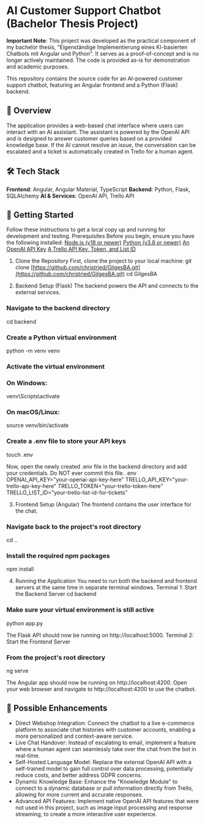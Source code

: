 # AI Customer Support Chatbot (Bachelor Thesis Project)

**Important Note**: This project was developed as the practical component of my bachelor thesis, "Eigenständige Implementierung eines KI-basierten Chatbots mit Angular und Python". It serves as a proof-of-concept and is no longer actively maintained. The code is provided as-is for demonstration and academic purposes.

This repository contains the source code for an AI-powered customer support chatbot, featuring an Angular frontend and a Python (Flask) backend.

## 📝 Overview

The application provides a web-based chat interface where users can interact with an AI assistant. The assistant is powered by the OpenAI API and is designed to answer customer queries based on a provided knowledge base. If the AI cannot resolve an issue, the conversation can be escalated and a ticket is automatically created in Trello for a human agent.

## 🛠️ Tech Stack

**Frontend**: Angular, Angular Material, TypeScript
**Backend**: Python, Flask, SQLAlchemy
**AI & Services**: OpenAI API, Trello API

## 🚀 Getting Started

Follow these instructions to get a local copy up and running for development and testing.
Prerequisites
Before you begin, ensure you have the following installed:
[Node.js (v18 or newer)](https://nodejs.org/en)
[Python (v3.8 or newer)](https://www.python.org/)
[An OpenAI API Key](https://platform.openai.com/api-keys)
[A Trello API Key, Token, and List ID](https://developer.atlassian.com/cloud/trello/guides/rest-api/api-introduction/)

1. Clone the Repository
   First, clone the project to your local machine:
   git clone [https://github.com/christried/GilgesBA.git](https://github.com/christried/GilgesBA.git)
   cd GilgesBA

2. Backend Setup (Flask)
   The backend powers the API and connects to the external services.

### Navigate to the backend directory

cd backend

### Create a Python virtual environment

python -m venv venv

### Activate the virtual environment

### On Windows:

venv\Scripts\activate

### On macOS/Linux:

source venv/bin/activate

### Create a .env file to store your API keys

touch .env

Now, open the newly created .env file in the backend directory and add your credentials. Do NOT ever commit this file.
.env
OPENAI_API_KEY="your-openai-api-key-here"
TRELLO_API_KEY="your-trello-api-key-here"
TRELLO_TOKEN="your-trello-token-here"
TRELLO_LIST_ID="your-trello-list-id-for-tickets"

3. Frontend Setup (Angular)
   The frontend contains the user interface for the chat.

### Navigate back to the project's root directory

cd ..

### Install the required npm packages

npm install

4. Running the Application
   You need to run both the backend and frontend servers at the same time in separate terminal windows.
   Terminal 1: Start the Backend Server
   cd backend

### Make sure your virtual environment is still active

python app.py

The Flask API should now be running on http://localhost:5000.
Terminal 2: Start the Frontend Server

### From the project's root directory

ng serve

The Angular app should now be running on http://localhost:4200.
Open your web browser and navigate to http://localhost:4200 to use the chatbot.

## 🔮 Possible Enhancements

- Direct Webshop Integration: Connect the chatbot to a live e-commerce platform to associate chat histories with customer accounts, enabling a more personalized and context-aware service.
- Live Chat Handover: Instead of escalating to email, implement a feature where a human agent can seamlessly take over the chat from the bot in real-time.
- Self-Hosted Language Model: Replace the external OpenAI API with a self-trained model to gain full control over data processing, potentially reduce costs, and better address GDPR concerns.
- Dynamic Knowledge Base: Enhance the "Knowledge Module" to connect to a dynamic database or pull information directly from Trello, allowing for more current and accurate responses.
- Advanced API Features: Implement native OpenAI API features that were not used in this project, such as image input processing and response streaming, to create a more interactive user experience.
